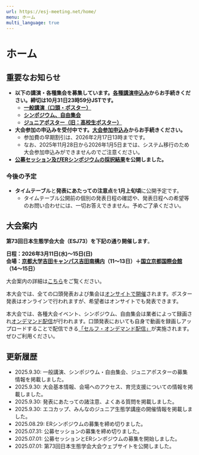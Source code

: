```yaml
---
url: https://esj-meeting.net/home/
menu: ホーム
multi_language: true
---
```


# ホーム

## 重要なお知らせ

- **以下の講演・各種集会を募集しています。[各種講演申込み](/registinfo)からお手続きください。締切は10月31日23時59分JSTです。**
    - **[一般講演（口頭・ポスター）](/regist_oralposter)**
    - **[シンポジウム、自由集会](/regist_session)**
    - **[ジュニアポスター（旧：高校生ポスター）](/juniorposter)**
- **大会参加の申込みを受付中です。[大会参加申込み](/registinfo#大会参加申込み)からお手続きください。**
    - 参加費の早期割引は、2026年2月17日13時までです。
    - なお、2025年11月28日から2026年1月5日までは、システム移行のため大会参加申込みができませんのでご注意ください。
- **[公募セッション及びERシンポジウムの採択結果](/sessions)を公開しました。**

### 今後の予定

- **タイムテーブル**と**発表にあたっての注意点**を**1月上旬頃**に公開予定です。
    - タイムテーブル公開前の個別の発表日程の確認や、発表日程への希望等のお問い合わせには、一切お答えできません。予めご了承ください。

## 大会案内

**第73回日本生態学会大会（ESJ73）を下記の通り開催します**。

**日程：2026年3月11日(水)〜15日(日)**  
**会場：[京都大学吉田キャンパス吉田南構内](https://maps.app.goo.gl/LHLBy3ZXNsiJq8bb6)（11～13日）＋[国立京都国際会館](https://maps.app.goo.gl/hutdNrXRaDugNpSy7)（14～15日）**

大会案内の詳細は[こちら](/about)をご覧ください。

本大会では、全ての口頭発表および集会は[オンサイトで開催](/about#開催形式)されます。ポスター発表はオンラインで行われますが、希望者はオンサイトでも発表できます。

本大会では、各種大会イベント、シンポジウム、自由集会は業者によって録画され[オンデマンド配信](/about#開催形式)が行われます。口頭発表においても自身で動画を録画しアップロードすることで配信できる[「セルフ・オンデマンド配信」](/presentation#セルフ・オンデマンド配信)が実施されます。ぜひご利用ください。

## 更新履歴

- 2025.9.30: 一般講演、シンポジウム・自由集会、ジュニアポスターの募集情報を掲載しました。
- 2025.9.30: 大会基本情報、会場へのアクセス、育児支援についての情報を掲載しました。
- 2025.9.30: 発表にあたっての諸注意、よくある質問を掲載しました。
- 2025.9.30: エコカップ、みんなのジュニア生態学講座の開催情報を掲載しました。
- 2025.08.29: ERシンポジウムの募集を締め切りました。
- 2025.07.31: 公募セッションの募集を締め切りました。
- 2025.07.01: 公募セッションとERシンポジウムの募集を開始しました。
- 2025.07.01: 第73回日本生態学会大会ウェブサイトを公開しました。
